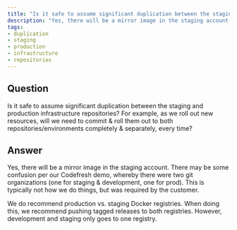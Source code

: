 ```yaml
---
title: "Is it safe to assume significant duplication between the staging and production infrastructure repositories?"
description: "Yes, there will be a mirror image in the staging account."
tags:
- duplication
- staging
- production
- infrastructure
- repositories
---
```


## Question

Is it safe to assume significant duplication between the staging and production infrastructure repositories? For example, as we roll out new resources, will we need to commit & roll them out to both repositories/environments completely & separately, every time?


## Answer

Yes, there will be a mirror image in the staging account. There may be some confusion per our Codefresh demo, whereby there were two git organizations (one for staging & development, one for prod). This is typically not how we do things, but was required by the customer.

We do recommend production vs. staging Docker registries. When doing this, we recommend pushing tagged releases to both registries. However, development and staging only goes to one registry.
